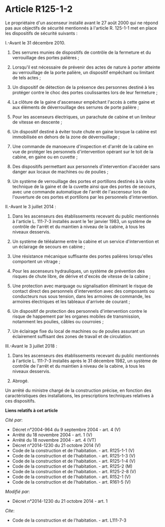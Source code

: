 # Article R125-1-2

Le propriétaire d'un ascenseur installé avant le 27 août 2000 qui ne répond pas aux objectifs de sécurité mentionnés à
l'article R. 125-1-1 met en place les dispositifs de sécurité suivants : 

I.-Avant le 31 décembre 2010.

1. Des serrures munies de dispositifs de contrôle de la fermeture et du verrouillage des portes palières ; 

2. Lorsqu'il est nécessaire de prévenir des actes de nature à porter atteinte au verrouillage de la porte palière, un
dispositif empêchant ou limitant de tels actes ; 

3. Un dispositif de détection de la présence des personnes destiné à les protéger contre le choc des portes coulissantes lors
de leur fermeture ; 

4. La clôture de la gaine d'ascenseur empêchant l'accès à cette gaine et aux éléments de déverrouillage des serrures de porte
palière ; 

5. Pour les ascenseurs électriques, un parachute de cabine et un limiteur de vitesse en descente ; 

6. Un dispositif destiné à éviter toute chute en gaine lorsque la cabine est immobilisée en dehors de la zone de
déverrouillage ; 

7. Une commande de manoeuvre d'inspection et d'arrêt de la cabine en vue de protéger les personnels d'intervention opérant
sur le toit de la cabine, en gaine ou en cuvette ; 

8. Des dispositifs permettant aux personnels d'intervention d'accéder sans danger aux locaux de machines ou de poulies ; 

9. Un système de verrouillage des portes et portillons destinés à la visite technique de la gaine et de la cuvette ainsi que
des portes de secours, avec une commande automatique de l'arrêt de l'ascenseur lors de l'ouverture de ces portes et
portillons par les personnels d'intervention. 

II.-Avant le 3 juillet 2014 : 

1. Dans les ascenseurs des établissements recevant du public mentionnés à l'article L. 111-7-3 installés avant le 1er janvier
1983, un système de contrôle de l'arrêt et du maintien à niveau de la cabine, à tous les niveaux desservis. 

2. Un système de téléalarme entre la cabine et un service d'intervention et un éclairage de secours en cabine ; 

3. Une résistance mécanique suffisante des portes palières lorsqu'elles comportent un vitrage ; 

4. Pour les ascenseurs hydrauliques, un système de prévention des risques de chute libre, de dérive et d'excès de vitesse de
la cabine ; 

5. Une protection avec marquage ou signalisation éliminant le risque de contact direct des personnels d'intervention avec des
composants ou conducteurs nus sous tension, dans les armoires de commande, les armoires électriques et les tableaux d'arrivée
de courant ; 

6. Un dispositif de protection des personnels d'intervention contre le risque de happement par les organes mobiles de
transmission, notamment les poulies, câbles ou courroies ; 

7. Un éclairage fixe du local de machines ou de poulies assurant un éclairement suffisant des zones de travail et de
circulation. 

III.-Avant le 3 juillet 2018 : 

1. Dans les ascenseurs des établissements recevant du public mentionnés à l'article L. 111-7-3 installés après le 31 décembre
1982, un système de contrôle de l'arrêt et du maintien à niveau de la cabine, à tous les niveaux desservis. 

2. Abrogé. 

Un arrêté du ministre chargé de la construction précise, en fonction des caractéristiques des installations, les
prescriptions techniques relatives à ces dispositifs.

**Liens relatifs à cet article**

_Cité par_:

  - Décret n°2004-964 du 9 septembre 2004 - art. 4 (V)
  - Arrêté du 18 novembre 2004 - art. 1 (V)
  - Arrêté du 18 novembre 2004 - art. 4 (VT)
  - Décret n°2014-1230 du 21 octobre 2014 (V)
  - Code de la construction et de l'habitation. - art. R125-1-1 (V)
  - Code de la construction et de l'habitation. - art. R125-1-3 (V)
  - Code de la construction et de l'habitation. - art. R125-1-4 (V)
  - Code de la construction et de l'habitation. - art. R125-2 (M)
  - Code de la construction et de l'habitation. - art. R125-2-8 (V)
  - Code de la construction et de l'habitation. - art. R152-1 (V)
  - Code de la construction et de l'habitation. - art. R161-5 (V)

_Modifié par_:

  - Décret n°2014-1230 du 21 octobre 2014 - art. 1

_Cite_:

  - Code de la construction et de l'habitation. - art. L111-7-3
